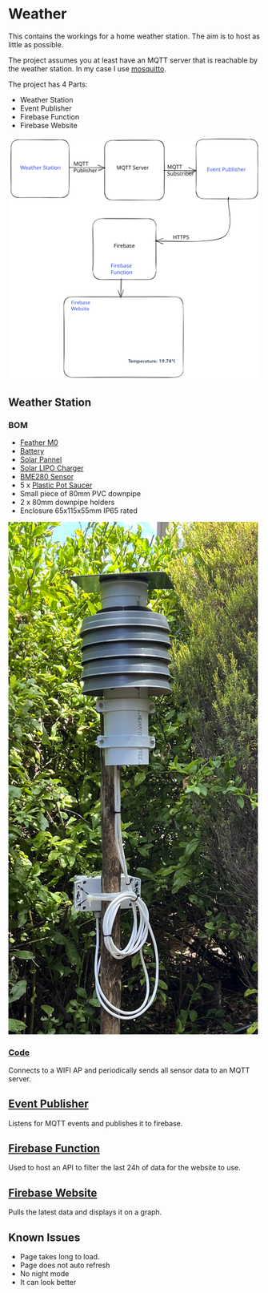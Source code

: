 # Weather

This contains the workings for a home weather station. The aim is to host as little as possible.

The project assumes you at least have an MQTT server that is reachable by the weather station. In my case I use [mosquitto](https://mosquitto.org/).

The project has 4 Parts:

- Weather Station
- Event Publisher
- Firebase Function
- Firebase Website

![Project Diagram](./basic_diagram.svg)

## Weather Station

### BOM

- [Feather M0](https://learn.adafruit.com/adafruit-feather-m0-wifi-atwinc1500)
- [Battery](https://www.robotics.org.za/105570)
- [Solar Pannel](https://www.robotics.org.za/6V35W)
- [Solar LIPO Charger](https://www.robotics.org.za/CN3065)
- [BME280 Sensor](https://www.waveshare.com/bme280-environmental-sensor.htm)
- 5 x [Plastic Pot Saucer](https://www.gropak.co.za/products/plastic-pot-saucer-grey?variant=40585358311521)
- Small piece of 80mm PVC downpipe
- 2 x 80mm downpipe holders
- Enclosure 65x115x55mm IP65 rated

![Weather Station](./station.png)

### [Code](./arduino/)

Connects to a WIFI AP and periodically sends all sensor data to an MQTT server.

## [Event Publisher](./cmd/publisher/)

Listens for MQTT events and publishes it to firebase.

## [Firebase Function](./functions)

Used to host an API to filter the last 24h of data for the website to use.

## [Firebase Website](./website/)

Pulls the latest data and displays it on a graph.

## Known Issues

- Page takes long to load.
- Page does not auto refresh
- No night mode
- It can look better
